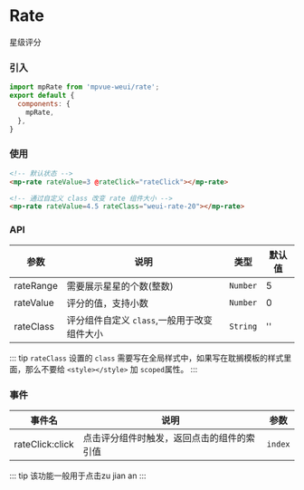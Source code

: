 # Rate

星级评分

<imgPreview imgUrl="/assets/rate.png"/>

### 引入

``` js
import mpRate from 'mpvue-weui/rate';
export default {
  components: {
    mpRate,
  },
}
```

### 使用

``` html
<!-- 默认状态 -->
<mp-rate rateValue=3 @rateClick="rateClick"></mp-rate>

<!-- 通过自定义 class 改变 rate 组件大小 -->
<mp-rate rateValue=4.5 rateClass="weui-rate-20"></mp-rate>

```

### API
| 参数 | 说明 | 类型 | 默认值 |
|-----------|-----------|-----------|-------------|
| rateRange | 需要展示星星的个数(整数) | `Number` | 5 |
| rateValue | 评分的值，支持小数 | `Number` | 0 |
| rateClass | 评分组件自定义 `class`,一般用于改变组件大小 | `String` | '' |

::: tip
`rateClass` 设置的 `class` 需要写在全局样式中，如果写在耽搁模板的样式里面，那么不要给 `<style></style>` 加 `scoped`属性。
:::

### 事件

| 事件名 | 说明 | 参数 |
|-----------|-----------|-----------|
| rateClick:click | 点击评分组件时触发，返回点击的组件的索引值 | `index` |

::: tip
该功能一般用于点击zu jian an
:::